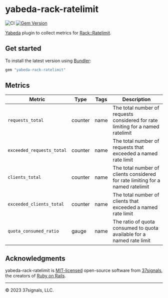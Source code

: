# yabeda-rack-ratelimit

![CI](https://github.com/basecamp/yabeda-rack-ratelimit/actions/workflows/ci.yml/badge.svg)
[![Gem Version](https://img.shields.io/gem/v/yabeda-rack-ratelimit.svg)](https://rubygems.org/gems/yabeda-rack-ratelimit)

[Yabeda] plugin to collect metrics for [Rack::Ratelimit].

## Get started

To install the latest version using [Bundler][bundler]:

```ruby
gem "yabeda-rack-ratelimit"
```

## Metrics

| Metric            | Type        | Tags                        | Description                                                        |
|-------------------|-------------|-----------------------------|--------------------------------------------------------------------|
| `requests_total`   | counter     | name | The total number of requests considered for rate limiting for a named ratelimit |
| `exceeded_requests_total`  | counter   | name | The total number of requests that exceeded a named rate limit |
| `clients_total`  | counter   | name | The total number of clients considered for rate limiting for a named ratelimit |
| `exceeded_clients_total`  | counter   | name | The total number of clients that exceeded a named rate limit |
| `quota_consumed_ratio`  | gauge   | name | The ratio of quota consumed to quota available for a named rate limit |

[Yabeda]: https://github.com/yabeda-rb/yabeda
[Rack::Ratelimit]: https://github.com/jeremy/rack-ratelimit

## Acknowledgments

yabeda-rack-ratelimit is [MIT-licensed](LICENSE.md) open-source software from [37signals](https://37signals.com/), the creators of [Ruby on Rails](https://rubyonrails.org).

---

© 2023 37signals, LLC.

[bundler]: https://bundler.io
[rubygems]: https://rubygems.org
